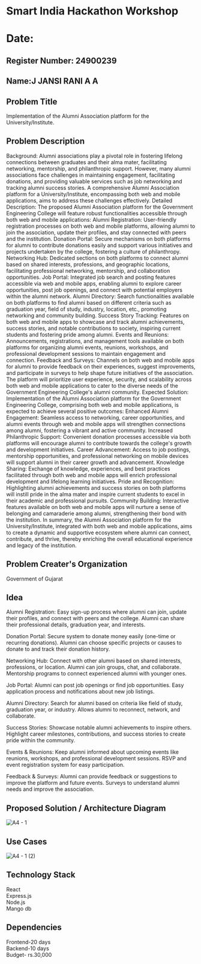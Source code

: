 # Smart India Hackathon Workshop
# Date:
## Register Number: 24900239
## Name:J JANSI RANI A A
## Problem Title
Implementation of the Alumni Association platform for the University/Institute.
## Problem Description
Background: Alumni associations play a pivotal role in fostering lifelong connections between graduates and their alma mater, facilitating networking, mentorship, and philanthropic support. However, many alumni associations face challenges in maintaining engagement, facilitating donations, and providing valuable services such as job networking and tracking alumni success stories. A comprehensive Alumni Association platform for a University/Institute, encompassing both web and mobile applications, aims to address these challenges effectively. Detailed Description: The proposed Alumni Association platform for the Government Engineering College will feature robust functionalities accessible through both web and mobile applications: Alumni Registration: User-friendly registration processes on both web and mobile platforms, allowing alumni to join the association, update their profiles, and stay connected with peers and the institution. Donation Portal: Secure mechanisms on both platforms for alumni to contribute donations easily and support various initiatives and projects undertaken by the college, fostering a culture of philanthropy. Networking Hub: Dedicated sections on both platforms to connect alumni based on shared interests, professions, and geographic locations, facilitating professional networking, mentorship, and collaboration opportunities. Job Portal: Integrated job search and posting features accessible via web and mobile apps, enabling alumni to explore career opportunities, post job openings, and connect with potential employers within the alumni network. Alumni Directory: Search functionalities available on both platforms to find alumni based on different criteria such as graduation year, field of study, industry, location, etc., promoting networking and community building. Success Story Tracking: Features on both web and mobile apps to showcase and track alumni achievements, success stories, and notable contributions to society, inspiring current students and fostering pride among alumni. Events and Reunions: Announcements, registrations, and management tools available on both platforms for organizing alumni events, reunions, workshops, and professional development sessions to maintain engagement and connection. Feedback and Surveys: Channels on both web and mobile apps for alumni to provide feedback on their experiences, suggest improvements, and participate in surveys to help shape future initiatives of the association. The platform will prioritize user experience, security, and scalability across both web and mobile applications to cater to the diverse needs of the Government Engineering College's alumni community. Expected Solution: Implementation of the Alumni Association platform for the Government Engineering College, comprising both web and mobile applications, is expected to achieve several positive outcomes: Enhanced Alumni Engagement: Seamless access to networking, career opportunities, and alumni events through web and mobile apps will strengthen connections among alumni, fostering a vibrant and active community. Increased Philanthropic Support: Convenient donation processes accessible via both platforms will encourage alumni to contribute towards the college's growth and development initiatives. Career Advancement: Access to job postings, mentorship opportunities, and professional networking on mobile devices will support alumni in their career growth and advancement. Knowledge Sharing: Exchange of knowledge, experiences, and best practices facilitated through both web and mobile apps will enrich professional development and lifelong learning initiatives. Pride and Recognition: Highlighting alumni achievements and success stories on both platforms will instill pride in the alma mater and inspire current students to excel in their academic and professional pursuits. Community Building: Interactive features available on both web and mobile apps will nurture a sense of belonging and camaraderie among alumni, strengthening their bond with the institution. In summary, the Alumni Association platform for the University/Institute, integrated with both web and mobile applications, aims to create a dynamic and supportive ecosystem where alumni can connect, contribute, and thrive, thereby enriching the overall educational experience and legacy of the institution.
## Problem Creater's Organization
Government of Gujarat

## Idea
Alumni Registration:
Easy sign-up process where alumni can join, update their profiles, and connect with peers and the college.
Alumni can share their professional details, graduation year, and interests.

Donation Portal:
Secure system to donate money easily (one-time or recurring donations).
Alumni can choose specific projects or causes to donate to and track their donation history.

Networking Hub:
Connect with other alumni based on shared interests, professions, or location.
Alumni can join groups, chat, and collaborate.
Mentorship programs to connect experienced alumni with younger ones.

Job Portal:
Alumni can post job openings or find job opportunities.
Easy application process and notifications about new job listings.

Alumni Directory:
Search for alumni based on criteria like field of study, graduation year, or industry.
Allows alumni to reconnect, network, and collaborate.

Success Stories:
Showcase notable alumni achievements to inspire others.
Highlight career milestones, contributions, and success stories to create pride within the community.

Events & Reunions:
Keep alumni informed about upcoming events like reunions, workshops, and professional development sessions.
RSVP and event registration system for easy participation.

Feedback & Surveys:
Alumni can provide feedback or suggestions to improve the platform and future events.
Surveys to understand alumni needs and improve the association.


## Proposed Solution / Architecture Diagram
![A4 - 1](https://github.com/user-attachments/assets/6021df3b-44ea-4b16-936d-3ac7dd3e5f68)


## Use Cases
![A4 - 1 (2)](https://github.com/user-attachments/assets/032191a7-4ebc-4475-ae29-69e91c855924)


## Technology Stack
React<br>
Express.js<br>
Node.js<br>
Mango db<br>

## Dependencies
Frontend-20 days<br>
Backend-10 days<br>
Budget- rs.30,000<br>
